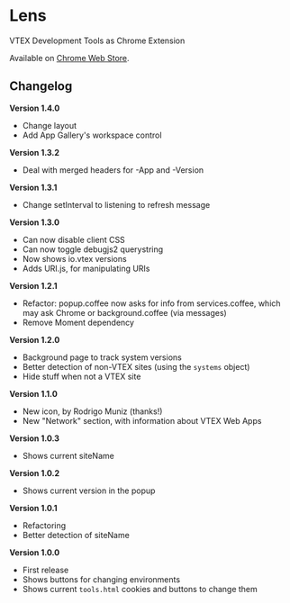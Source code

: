 Lens
====

VTEX Development Tools as Chrome Extension

Available on [Chrome Web Store](https://chrome.google.com/webstore/detail/vtex-lens/fnljopedgmlhhoiobcjfpibblddcfnif).

Changelog
---------

**Version 1.4.0**

* Change layout
* Add App Gallery's workspace control

**Version 1.3.2**

* Deal with merged headers for -App and -Version

**Version 1.3.1**

* Change setInterval to listening to refresh message

**Version 1.3.0**

* Can now disable client CSS
* Can now toggle debugjs2 querystring
* Now shows io.vtex versions
* Adds URI.js, for manipulating URIs

**Version 1.2.1**

* Refactor: popup.coffee now asks for info from services.coffee, which may ask Chrome or background.coffee (via messages)
* Remove Moment dependency 

**Version 1.2.0**

* Background page to track system versions
* Better detection of non-VTEX sites (using the `systems` object)
* Hide stuff when not a VTEX site

**Version 1.1.0**

* New icon, by Rodrigo Muniz (thanks!)
* New "Network" section, with information about VTEX Web Apps

**Version 1.0.3**

* Shows current siteName

**Version 1.0.2**

* Shows current version in the popup

**Version 1.0.1**

* Refactoring
* Better detection of siteName

**Version 1.0.0**

* First release
* Shows buttons for changing environments
* Shows current `tools.html` cookies and buttons to change them
